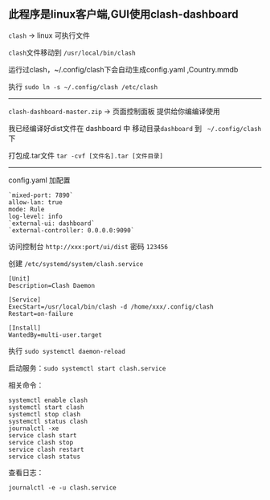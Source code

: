 此程序是linux客户端,GUI使用clash-dashboard
---



`clash` -> linux 可执行文件

`clash`文件移动到 `/usr/local/bin/clash`

运行过clash，~/.config/clash下会自动生成config.yaml ,Country.mmdb

执行 `sudo ln -s ~/.config/clash /etc/clash`

---
`clash-dashboard-master.zip` -> 页面控制面板 提供给你编编译使用

我已经编译好dist文件在 dashboard 中
移动目录`dashboard` 到 ` ~/.config/clash`下

打包成.tar文件 `tar -cvf [文件名].tar [文件目录]`

---

config.yaml 加配置
```
`mixed-port: 7890`
allow-lan: true
mode: Rule
log-level: info
`external-ui: dashboard`
`external-controller: 0.0.0.0:9090`
```
访问控制台 `http://xxx:port/ui/dist`  密码 `123456`

创建 `/etc/systemd/system/clash.service`
```
[Unit]
Description=Clash Daemon

[Service]
ExecStart=/usr/local/bin/clash -d /home/xxx/.config/clash
Restart=on-failure

[Install]
WantedBy=multi-user.target
```
执行 `sudo systemctl daemon-reload`

启动服务：`sudo systemctl start clash.service`

相关命令：
```
systemctl enable clash
systemctl start clash
systemctl stop clash
systemctl status clash
journalctl -xe
service clash start 
service clash stop 
service clash restart
service clash status 
```

查看日志：
```
journalctl -e -u clash.service
```

